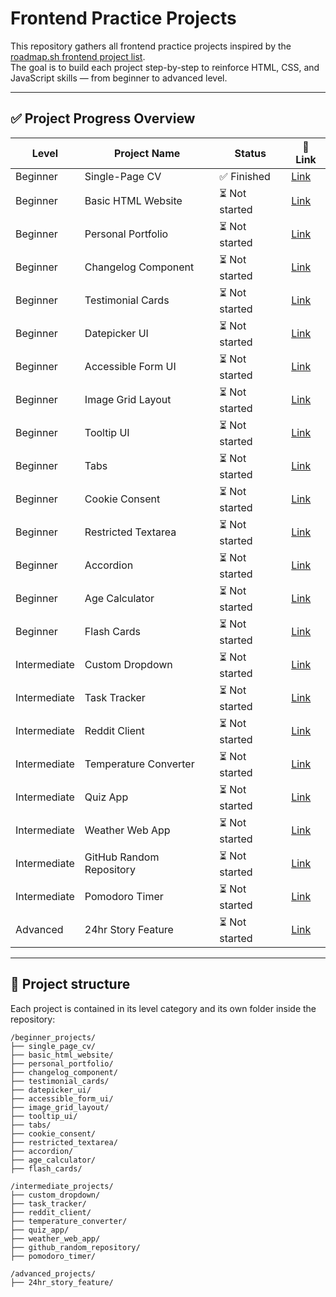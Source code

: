 # Frontend Practice Projects

This repository gathers all frontend practice projects inspired by the [roadmap.sh frontend project list](https://roadmap.sh/frontend/projects).  
The goal is to build each project step-by-step to reinforce HTML, CSS, and JavaScript skills — from beginner to advanced level.

---

## ✅ Project Progress Overview

| Level        | Project Name                  | Status            | 🔗 Link                                                   |
|--------------|-------------------------------|-------------------|-----------------------------------------------------------|
| Beginner     | Single-Page CV                | ✅ Finished       | [Link](https://roadmap.sh/projects/single-page-cv)        |
| Beginner     | Basic HTML Website            | ⏳ Not started    | [Link](https://roadmap.sh/projects/basic-html-website)    |
| Beginner     | Personal Portfolio            | ⏳ Not started    | [Link](https://roadmap.sh/projects/portfolio-website)     |
| Beginner     | Changelog Component           | ⏳ Not started    | [Link](https://roadmap.sh/projects/changelog-component)   |
| Beginner     | Testimonial Cards             | ⏳ Not started    | [Link](https://roadmap.sh/projects/testimonial-cards)     |
| Beginner     | Datepicker UI                 | ⏳ Not started    | [Link](https://roadmap.sh/projects/datepicker-ui)         |
| Beginner     | Accessible Form UI            | ⏳ Not started    | [Link](https://roadmap.sh/projects/accessible-form-ui)    |
| Beginner     | Image Grid Layout             | ⏳ Not started    | [Link](https://roadmap.sh/projects/image-grid)            |
| Beginner     | Tooltip UI                    | ⏳ Not started    | [Link](https://roadmap.sh/projects/tooltip-ui)            |
| Beginner     | Tabs                          | ⏳ Not started    | [Link](https://roadmap.sh/projects/simple-tabs)           |
| Beginner     | Cookie Consent                | ⏳ Not started    | [Link](https://roadmap.sh/projects/cookie-consent)        |
| Beginner     | Restricted Textarea           | ⏳ Not started    | [Link](https://roadmap.sh/projects/restricted-textarea)   |
| Beginner     | Accordion                     | ⏳ Not started    | [Link](https://roadmap.sh/projects/accordion)             |
| Beginner     | Age Calculator                | ⏳ Not started    | [Link](https://roadmap.sh/projects/age-calculator)        |
| Beginner     | Flash Cards                   | ⏳ Not started    | [Link](https://roadmap.sh/projects/flash-cards)           |
| Intermediate | Custom Dropdown               | ⏳ Not started    | [Link](https://roadmap.sh/projects/custom-dropdown)       |
| Intermediate | Task Tracker                  | ⏳ Not started    | [Link](https://roadmap.sh/projects/task-tracker-js)       |
| Intermediate | Reddit Client                 | ⏳ Not started    | [Link](https://roadmap.sh/projects/reddit-client)         |
| Intermediate | Temperature Converter         | ⏳ Not started    | [Link](https://roadmap.sh/projects/temperature-converter) |
| Intermediate | Quiz App                      | ⏳ Not started    | [Link](https://roadmap.sh/projects/quiz-app)              |
| Intermediate | Weather Web App               | ⏳ Not started    | [Link](https://roadmap.sh/projects/weather-app)           |
| Intermediate | GitHub Random Repository      | ⏳ Not started    | [Link](https://roadmap.sh/projects/github-random-repo)    |
| Intermediate | Pomodoro Timer                | ⏳ Not started    | [Link](https://roadmap.sh/projects/pomodoro-timer)        |
| Advanced     | 24hr Story Feature            | ⏳ Not started    | [Link](https://roadmap.sh/projects/stories-feature)       |


---

## 🔧 Project structure

Each project is contained in its level category and its own folder inside the repository:


```
/beginner_projects/
├── single_page_cv/
├── basic_html_website/
├── personal_portfolio/
├── changelog_component/
├── testimonial_cards/
├── datepicker_ui/
├── accessible_form_ui/
├── image_grid_layout/
├── tooltip_ui/
├── tabs/
├── cookie_consent/
├── restricted_textarea/
├── accordion/
├── age_calculator/
├── flash_cards/

/intermediate_projects/
├── custom_dropdown/
├── task_tracker/
├── reddit_client/
├── temperature_converter/
├── quiz_app/
├── weather_web_app/
├── github_random_repository/
├── pomodoro_timer/

/advanced_projects/
├── 24hr_story_feature/
```